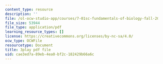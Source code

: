 ```yaml
---
content_type: resource
description: ''
file: /ol-ocw-studio-app/courses/7-01sc-fundamentals-of-biology-fall-2011/cae3ed7a89eb4ea0bf2c182429b66a6c_TnpCMgtDPgk.pdf
file_size: 53944
file_type: application/pdf
learning_resource_types: []
license: https://creativecommons.org/licenses/by-nc-sa/4.0/
ocw_type: OCWFile
resourcetype: Document
title: 3play pdf file
uid: cae3ed7a-89eb-4ea0-bf2c-182429b66a6c
---
```

